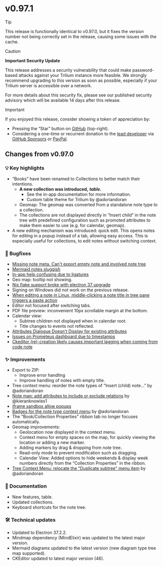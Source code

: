 # v0.97.1
> [!TIP]
> This release is functionally identical to v0.97.0, but it fixes the version number not being correctly set in the release, causing some issues with the cache.

> [!CAUTION]
> **Important Security Update**
> 
> This release addresses a security vulnerability that could make password-based attacks against your Trilium instance more feasible. We strongly recommend upgrading to this version as soon as possible, especially if your Trilium server is accessible over a network.
> 
> For more details about this security fix, please see our published security advisory which will be available 14 days after this release.

> [!IMPORTANT]
> If you enjoyed this release, consider showing a token of appreciation by:
> 
> *   Pressing the “Star” button on [GitHub](https://github.com/TriliumNext/Notes) (top-right).
> *   Considering a one-time or recurrent donation to the [lead developer](https://github.com/eliandoran) via [GitHub Sponsors](https://github.com/sponsors/eliandoran) or [PayPal](https://paypal.me/eliandoran).

## Changes from v0.97.0

### 💡 Key highlights

*   “Books” have been renamed to Collections to better match their intentions.
    *   **A new collection was introduced,** _**table.**_
        *   See the in-app documentation for more information.
        *   Custom table theme for Trilium by @adoriandoran
    *   Geomap: The geomap was converted from a standalone note type to a collection.
    *   The collections are not displayed directly in “Insert child” in the note tree with predefined configuration such as promoted attributes to make them easier to use (e.g. for calendar, geomap).
*   A new editing mechanism was introduced: quick edit. This opens notes for editing in a popup instead of a tab, allowing easy access. This is especially useful for collections, to edit notes without switching context.

### 🐞 Bugfixes

*   [Missing note meta. Can't export empty note and involved note tree](https://github.com/TriliumNext/Trilium/issues/6146)
*   [Mermaid notes sluggish](https://github.com/TriliumNext/Trilium/issues/5805)
*   [In-app help confusing due to ligatures](https://github.com/TriliumNext/Trilium/issues/6224)
*   Geo map: tooltip not showing.
*   [Nix flake support broke with electron 37 upgrade](https://github.com/TriliumNext/Trilium/issues/6217)
*   Signing on Windows did not work on the previous release.
*   [When editing a note in Linux, middle-clicking a note title in tree pane triggers a paste action](https://github.com/TriliumNext/Trilium/issues/5812)
*   Editor not focused after switching tabs.
*   PDF file preview: inconvenient 10px scrollable margin at the bottom.
*   Calendar view:
    *   Subtree children not displayed when in calendar root.
    *   Title changes to events not reflected.
*   [Attributes Dialogue Doesn't Display for existing attributes](https://github.com/TriliumNext/Trilium/issues/5718)
*   [Issues on Prometeus dashboard due to timestamps](https://github.com/TriliumNext/Trilium/issues/6354)
*   [Ckeditor (re)-creation likely causes important lagging when coming from code note](https://github.com/TriliumNext/Trilium/issues/6367)

### ✨ Improvements

*   Export to ZIP:
    *   Improve error handling
    *   Improve handling of notes with empty title.
*   Tree context menu: reorder the note types of “Insert (child) note...” by @adoriandoran
*   [Note map: add attributes to include or exclude relations](https://github.com/TriliumNext/Trilium/pull/6104) by @kieranknowles1
*   [iframe sandbox allow popups](https://github.com/TriliumNext/Trilium/issues/5698)
*   [Badges for the note type context menu](https://github.com/TriliumNext/Trilium/pull/6229) by @adoriandoran
*   The “Book/Collection Properties" ribbon tab no longer focuses automatically.
*   Geomap improvements:
    *   Geolocation now displayed in the context menu.
    *   Context menu for empty spaces on the map, for quickly viewing the location or adding a new marker.
    *   Adding markers by drag & dropping from note tree.
    *   Read-only mode to prevent modification such as dragging.
    *   Calendar View: Added options to hide weekends & display week numbers directly from the “Collection Properties” in the ribbon.
*   [Tree Context Menu: relocate the "Duplicate subtree" menu item](https://github.com/TriliumNext/Trilium/pull/6299) by @adoriandoran

### 📖 Documentation

*   New features, table.
*   Updated collections.
*   Keyboard shortcuts for the note tree.

### 🛠️ Technical updates

*   Updated to Electron 37.2.2.
*   Mindmap dependency (MindElixir) was updated to the latest major version.
*   Mermaid diagrams updated to the latest version (new diagram type tree map supported).
*   CKEditor updated to latest major version (46).